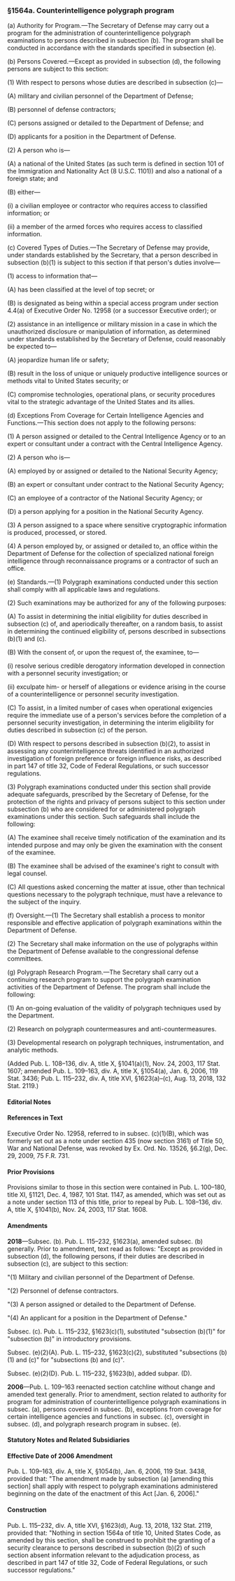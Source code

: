 ### §1564a. Counterintelligence polygraph program ###

(a) Authority for Program.—The Secretary of Defense may carry out a program for the administration of counterintelligence polygraph examinations to persons described in subsection (b). The program shall be conducted in accordance with the standards specified in subsection (e).

(b) Persons Covered.—Except as provided in subsection (d), the following persons are subject to this section:

(1) With respect to persons whose duties are described in subsection (c)—

(A) military and civilian personnel of the Department of Defense;

(B) personnel of defense contractors;

(C) persons assigned or detailed to the Department of Defense; and

(D) applicants for a position in the Department of Defense.

(2) A person who is—

(A) a national of the United States (as such term is defined in section 101 of the Immigration and Nationality Act (8 U.S.C. 1101)) and also a national of a foreign state; and

(B) either—

(i) a civilian employee or contractor who requires access to classified information; or

(ii) a member of the armed forces who requires access to classified information.

(c) Covered Types of Duties.—The Secretary of Defense may provide, under standards established by the Secretary, that a person described in subsection (b)(1) is subject to this section if that person's duties involve—

(1) access to information that—

(A) has been classified at the level of top secret; or

(B) is designated as being within a special access program under section 4.4(a) of Executive Order No. 12958 (or a successor Executive order); or

(2) assistance in an intelligence or military mission in a case in which the unauthorized disclosure or manipulation of information, as determined under standards established by the Secretary of Defense, could reasonably be expected to—

(A) jeopardize human life or safety;

(B) result in the loss of unique or uniquely productive intelligence sources or methods vital to United States security; or

(C) compromise technologies, operational plans, or security procedures vital to the strategic advantage of the United States and its allies.

(d) Exceptions From Coverage for Certain Intelligence Agencies and Functions.—This section does not apply to the following persons:

(1) A person assigned or detailed to the Central Intelligence Agency or to an expert or consultant under a contract with the Central Intelligence Agency.

(2) A person who is—

(A) employed by or assigned or detailed to the National Security Agency;

(B) an expert or consultant under contract to the National Security Agency;

(C) an employee of a contractor of the National Security Agency; or

(D) a person applying for a position in the National Security Agency.

(3) A person assigned to a space where sensitive cryptographic information is produced, processed, or stored.

(4) A person employed by, or assigned or detailed to, an office within the Department of Defense for the collection of specialized national foreign intelligence through reconnaissance programs or a contractor of such an office.

(e) Standards.—(1) Polygraph examinations conducted under this section shall comply with all applicable laws and regulations.

(2) Such examinations may be authorized for any of the following purposes:

(A) To assist in determining the initial eligibility for duties described in subsection (c) of, and aperiodically thereafter, on a random basis, to assist in determining the continued eligibility of, persons described in subsections (b)(1) and (c).

(B) With the consent of, or upon the request of, the examinee, to—

(i) resolve serious credible derogatory information developed in connection with a personnel security investigation; or

(ii) exculpate him- or herself of allegations or evidence arising in the course of a counterintelligence or personnel security investigation.

(C) To assist, in a limited number of cases when operational exigencies require the immediate use of a person's services before the completion of a personnel security investigation, in determining the interim eligibility for duties described in subsection (c) of the person.

(D) With respect to persons described in subsection (b)(2), to assist in assessing any counterintelligence threats identified in an authorized investigation of foreign preference or foreign influence risks, as described in part 147 of title 32, Code of Federal Regulations, or such successor regulations.

(3) Polygraph examinations conducted under this section shall provide adequate safeguards, prescribed by the Secretary of Defense, for the protection of the rights and privacy of persons subject to this section under subsection (b) who are considered for or administered polygraph examinations under this section. Such safeguards shall include the following:

(A) The examinee shall receive timely notification of the examination and its intended purpose and may only be given the examination with the consent of the examinee.

(B) The examinee shall be advised of the examinee's right to consult with legal counsel.

(C) All questions asked concerning the matter at issue, other than technical questions necessary to the polygraph technique, must have a relevance to the subject of the inquiry.

(f) Oversight.—(1) The Secretary shall establish a process to monitor responsible and effective application of polygraph examinations within the Department of Defense.

(2) The Secretary shall make information on the use of polygraphs within the Department of Defense available to the congressional defense committees.

(g) Polygraph Research Program.—The Secretary shall carry out a continuing research program to support the polygraph examination activities of the Department of Defense. The program shall include the following:

(1) An on-going evaluation of the validity of polygraph techniques used by the Department.

(2) Research on polygraph countermeasures and anti-countermeasures.

(3) Developmental research on polygraph techniques, instrumentation, and analytic methods.

(Added Pub. L. 108–136, div. A, title X, §1041(a)(1), Nov. 24, 2003, 117 Stat. 1607; amended Pub. L. 109–163, div. A, title X, §1054(a), Jan. 6, 2006, 119 Stat. 3436; Pub. L. 115–232, div. A, title XVI, §1623(a)–(c), Aug. 13, 2018, 132 Stat. 2119.)

#### **Editorial Notes** ####

#### References in Text ####

Executive Order No. 12958, referred to in subsec. (c)(1)(B), which was formerly set out as a note under section 435 (now section 3161) of Title 50, War and National Defense, was revoked by Ex. Ord. No. 13526, §6.2(g), Dec. 29, 2009, 75 F.R. 731.

#### Prior Provisions ####

Provisions similar to those in this section were contained in Pub. L. 100–180, title XI, §1121, Dec. 4, 1987, 101 Stat. 1147, as amended, which was set out as a note under section 113 of this title, prior to repeal by Pub. L. 108–136, div. A, title X, §1041(b), Nov. 24, 2003, 117 Stat. 1608.

#### Amendments ####

**2018**—Subsec. (b). Pub. L. 115–232, §1623(a), amended subsec. (b) generally. Prior to amendment, text read as follows: "Except as provided in subsection (d), the following persons, if their duties are described in subsection (c), are subject to this section:

"(1) Military and civilian personnel of the Department of Defense.

"(2) Personnel of defense contractors.

"(3) A person assigned or detailed to the Department of Defense.

"(4) An applicant for a position in the Department of Defense."

Subsec. (c). Pub. L. 115–232, §1623(c)(1), substituted "subsection (b)(1)" for "subsection (b)" in introductory provisions.

Subsec. (e)(2)(A). Pub. L. 115–232, §1623(c)(2), substituted "subsections (b)(1) and (c)" for "subsections (b) and (c)".

Subsec. (e)(2)(D). Pub. L. 115–232, §1623(b), added subpar. (D).

**2006**—Pub. L. 109–163 reenacted section catchline without change and amended text generally. Prior to amendment, section related to authority for program for administration of counterintelligence polygraph examinations in subsec. (a), persons covered in subsec. (b), exceptions from coverage for certain intelligence agencies and functions in subsec. (c), oversight in subsec. (d), and polygraph research program in subsec. (e).

#### **Statutory Notes and Related Subsidiaries** ####

#### Effective Date of 2006 Amendment ####

Pub. L. 109–163, div. A, title X, §1054(b), Jan. 6, 2006, 119 Stat. 3438, provided that: "The amendment made by subsection (a) [amending this section] shall apply with respect to polygraph examinations administered beginning on the date of the enactment of this Act [Jan. 6, 2006]."

#### Construction ####

Pub. L. 115–232, div. A, title XVI, §1623(d), Aug. 13, 2018, 132 Stat. 2119, provided that: "Nothing in section 1564a of title 10, United States Code, as amended by this section, shall be construed to prohibit the granting of a security clearance to persons described in subsection (b)(2) of such section absent information relevant to the adjudication process, as described in part 147 of title 32, Code of Federal Regulations, or such successor regulations."